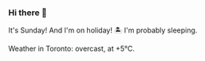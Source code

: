 ### Hi there :wave:

It's Sunday! And I'm on holiday! :desert_island: I'm probably sleeping.

Weather in Toronto: overcast, at +5°C.
